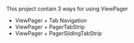 This project contain 3 ways for using ViewPager
+ ViewPager + Tab Navigation
+ ViewPager + PagerTabStrip
+ ViewPager + PagerSlidingTabStrip